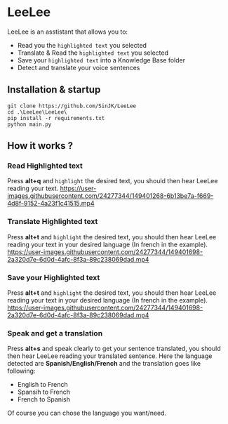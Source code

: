 # LeeLee

LeeLee is an asstistant that allows you to:

- Read you the `highlighted text` you selected
- Translate & Read the `highlighted text` you selected
- Save your `highlighted text` into a Knowledge Base folder
- Detect and translate your voice sentences

## Installation & startup

```dos
git clone https://github.com/SinJK/LeeLee  
cd .\LeeLee\LeeLee\
pip install -r requirements.txt
python main.py
```

## How it works ?

### Read Highlighted text
Press **alt+q** and `highlight` the desired text, you should then hear LeeLee reading your text.
https://user-images.githubusercontent.com/24277344/149401268-6b13be7a-f669-4d8f-9152-4a23f1c41515.mp4

### Translate Highlighted text

Press **alt+t** and `highlight` the desired text, you should then hear LeeLee reading your text in your desired language (In french in the example).
https://user-images.githubusercontent.com/24277344/149401698-2a320d7e-6d0d-4afc-8f3a-89c238069dad.mp4

### Save your Highlighted text

Press **alt+t** and `highlight` the desired text, you should then hear LeeLee reading your text in your desired language (In french in the example).
https://user-images.githubusercontent.com/24277344/149401698-2a320d7e-6d0d-4afc-8f3a-89c238069dad.mp4


### Speak and get a translation
Press **alt+s** and speak clearly to get your sentence translated, you should then hear LeeLee reading your translated sentence.
Here the language detected are **Spanish/English/French** and the translation goes like following:

- English to French
- Spansih to French
- French to Spanish

Of course you can chose the language you want/need.
